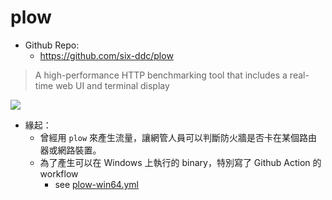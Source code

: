# plow

- Github Repo:
  - https://github.com/six-ddc/plow

> A high-performance HTTP benchmarking tool that includes a real-time web UI and terminal display

![](https://github.com/six-ddc/plow/raw/main/demo.gif?raw=true)

- 緣起：
  - 曾經用 `plow` 來產生流量，讓網管人員可以判斷防火牆是否卡在某個路由器或網路裝置。
  - 為了產生可以在 Windows 上執行的 binary，特別寫了 Github Action 的 workflow
    - see [plow-win64.yml](../../.github/workflows/plow-win64.yml) 

